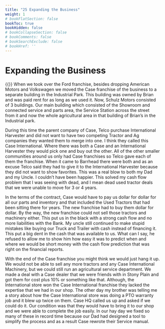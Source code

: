 ```yaml
---
title: "25 Expanding the Business"
weight: 1
# bookFlatSection: false
bookToc: true
bookHidden: false
# bookCollapseSection: false
# bookComments: false
# bookSearchExclude: false
# bookHref: ''
---
```

# Expanding the Business
{{<picture src="/images/Old Case Store.png"  width="300 px">}}
When we took over the Ford franchise, besides dropping American Motors and Volkswagen we moved the Case franchise of the business to a separate building in the Industrial Park.  This building was owned by Brian and was paid rent for as long as we used it.  Now, Schulz Motors consisted of 3 buildings.  Our main building which consisted of the Showroom and connected service and parts area, the Service Station across the street from it and now the whole agricultural area in that building of Brian’s in the Industrial park.

During this time the parent company of Case, Telco purchase International Harvester and did not want to have two competing Tractor and Ag companies they wanted them to merge into one.  I think they called this Case International.  Where there was both a Case and an International Harvester they would pick one and buy out the other.  All of the other smaller communities around us only had Case franchises so Telco gave each of them the franchise.  When it came to Barrhead there were both and as an excuse Telco said they had to give it to the International Harvester because they did not want to show favorites.  This was a real blow to both my Dad and my Uncle.  I couldn’t have been happier.  This solved my cash flow problem that I was seeing with dead, and I mean dead used tractor deals that we were unable to move for 3 or 4 years.

In the terms of the contract, Case would have to pay us dollar for dollar for all our parts and inventory and that included the Used Tractors that had been sitting there for years.  The new franchise had to buy them dollar for dollar.  By the way, the new franchise could not sell those tractors and machinery either.  This put us in the black with a strong cash flow and no more liabilities with the Bank.  My uncle still continued to make stupid mistakes like buying our Truck and Trailer with cash instead of financing it.  This put a big dent in the cash that was available to us.  What can I say, he refused to allow me to show him how easy it was to predict when and where we would be short money with the cash flow prediction that was right on the financial reports. 

With the end of the Case franchise you might think we would just hang it up.  We would not be able to sell any more tractors and any Case International Machinery, but we could still run an agricultural service department.  We made a deal with a Case dealer that we were friends with in Stony Plain and got them for cost plus 10% or something like that.  Although, the International store won the Case International franchise they lacked the expertise that we had in our shop.  The other day my brother was telling me a story about how the Case International store was doing a PTO warranty job and it blew up twice on them.  Case HQ called us up and asked if we could do it.  Our condition was that they would have to bring it to our shop and we were able to complete the job easily.  In our hay day we fixed so many of these in record time because our Dad had designed a tool to simplify the process and as a result Case rewrote their Service manual.
